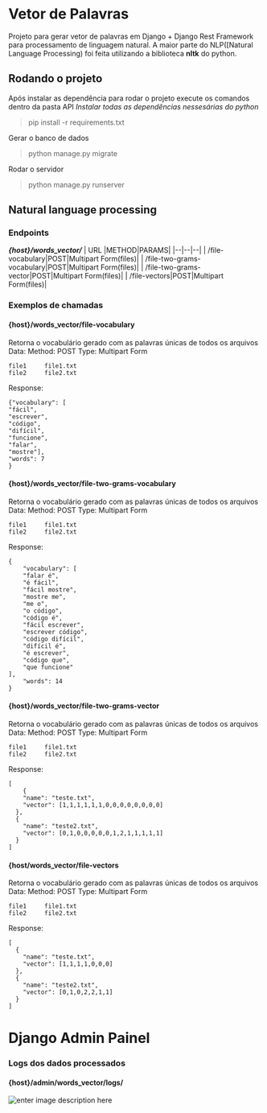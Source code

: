 # Vetor de Palavras
Projeto para gerar vetor de palavras em Django + Django Rest Framework para processamento de linguagem natural.  A maior parte do NLP([Natural Language Processing) foi feita utilizando a biblioteca **nltk** do python.

## Rodando o projeto
Após instalar as dependência para rodar o projeto execute os comandos dentro da pasta API
*Instalar todas as dependências nessesárias do python*
> pip install -r requirements.txt

Gerar o banco de dados
> python manage.py migrate

Rodar o servidor
> python manage.py runserver

## Natural language processing

### Endpoints
***{host}/words_vector/***
| URL |METHOD|PARAMS|
|--|--|--|
| /file-vocabulary|POST|Multipart Form(files)|
| /file-two-grams-vocabulary|POST|Multipart Form(files)|
| /file-two-grams-vector|POST|Multipart Form(files)|
| /file-vectors|POST|Multipart Form(files)|


### Exemplos de chamadas
#### {host}/words_vector/file-vocabulary
Retorna o vocabulário gerado com as palavras únicas de todos os arquivos
Data:
Method: POST
Type: Multipart Form

    file1     file1.txt
    file2     file2.txt

Response:

    {"vocabulary": [
    "fácil",
    "escrever",
    "código",
    "difícil",
    "funcione",
    "falar",
    "mostre"],
    "words": 7
    }



#### {host}/words_vector/file-two-grams-vocabulary
Retorna o vocabulário gerado com as palavras únicas de todos os arquivos
Data:
Method: POST
Type: Multipart Form

    file1     file1.txt
    file2     file2.txt

Response:

    {
	    "vocabulary": [
	    "falar é",
	    "é fácil",
	    "fácil mostre",
	    "mostre me",
	    "me o",
	    "o código",
	    "código é",
	    "fácil escrever",
	    "escrever código",
	    "código difícil",
	    "difícil é",
	    "é escrever",
	    "código que",
	    "que funcione"
    ],
	    "words": 14
    }


#### {host}/words_vector/file-two-grams-vector
Retorna o vocabulário gerado com as palavras únicas de todos os arquivos
Data:
Method: POST
Type: Multipart Form

    file1     file1.txt
    file2     file2.txt

Response:

    [
	    {
	    "name": "teste.txt",
	    "vector": [1,1,1,1,1,1,0,0,0,0,0,0,0,0]
	  },
	  {
	    "name": "teste2.txt",
	    "vector": [0,1,0,0,0,0,0,1,2,1,1,1,1,1]
	  }
	]

#### {host/words_vector/file-vectors
Retorna o vocabulário gerado com as palavras únicas de todos os arquivos
Data:
Method: POST
Type: Multipart Form

    file1     file1.txt
    file2     file2.txt

Response:

    [
	  {
	    "name": "teste.txt",
	    "vector": [1,1,1,1,0,0,0]
	  },
	  {
	    "name": "teste2.txt",
	    "vector": [0,1,0,2,2,1,1]
	  }
	]


# Django Admin Painel
### Logs dos dados processados
#### {host}/admin/words_vector/logs/
![enter image description here](https://i.ibb.co/8gHmf0x/image.png)
